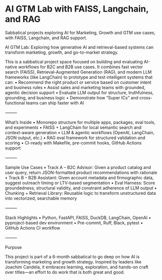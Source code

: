 # AI GTM Lab with FAISS, Langchain, and RAG

Sabbatical projects exploring AI for Marketing, Growth and GTM use cases, with FAISS, Langchain, and RAG support.

AI GTM Lab: Exploring how generative AI and retrieval-based systems can transform marketing, growth, and go-to-market strategy.

This is a sabbatical project space focused on building and evaluating AI-native workflows for B2C and B2B use cases. It combines fast vector search (FAISS), Retrieval-Augmented Generation (RAG), and modern LLM frameworks (like LangChain) to prototype and test intelligent systems that can:
	•	Recommend the right product or service based on customer intent and business rules
	•	Assist sales and marketing teams with grounded, agentic decision support
	•	Evaluate LLM output for structure, truthfulness, grounding, and business logic
	•	Demonstrate how “Super ICs” and cross-functional teams can ship faster with AI

⸻

 What’s Inside
	•	Monorepo structure for multiple apps, packages, eval tools, and experiments
	•	FAISS + LangChain for local semantic search and context-aware generation
	•	LLM & agentic workflows (OpenAI, LangChain, JSON output, etc.)
	•	RAG eval framework for structured validation and scoring
	•	CI-ready with Makefile, pre-commit hooks, GitHub Actions support

⸻

Sample Use Cases
	•	Track A – B2C Advisor: Given a product catalog and user query, return JSON-formatted product recommendations with rationale
	•	Track B – B2B Assistant: Given account metadata and firmographic data, suggest outreach timing or LTV-based segmentation
	•	Eval Harness: Score groundedness, structural validity, and constraint adherence of LLM output
	•	Chunking + Retrieval Library: Reusable logic to transform unstructured data into vectorized, searchable memory

⸻

Stack Highlights
	•	Python, FastAPI, FAISS, DuckDB, LangChain, OpenAI
	•	pyproject-based dev environment
	•	Pre-commit, Ruff, Black, pytest
	•	GitHub Actions CI workflow

⸻

Purpose

This project is part of a 6-month sabbatical to go deep on how AI is transforming marketing and growth strategy. Inspired by leaders like Joachim Candela, it embraces learning, exploration, and hands-on craft over titles—an effort to do work that is both great and good.